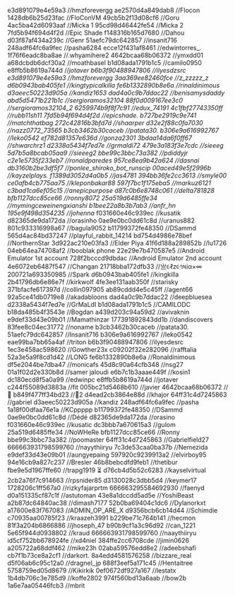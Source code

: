 e3d891079e4e59a3 //hmzforevergg
ae2570d4a849dab8 //Flocon
1428db6b25d23fac //FloConVM
49cb5b2f13d08cf6 //Goru
4ac5ba42d6093aaf //Micka 1
95cd98d46442fe54 //Micka 2
7fd5b94f694d4f2d //Epic Shade
f148316b165d7680 //Dahou
d03f87af434a239c //Genr 
51aefc79dc642857 //insanit716
248adf64fc6a9fec //pasha6284
ecce12f431af8461 //edwintorres_.
1f76f6eadc8ba8ae //.whyamihere2
4642bcaa68b06372 //ymxdd01
a68dcbdb6dcf30a2 //moathbasel
b1d08ada1791b1c5 //camilo0950
e8ffb5b8619a744d //_jotaver
b6b3f90488947806 //ilyesdzsrc
e3d891079e4e59a3 //hmzforevergg
3aa369ee82460fce //z_zzzzz_z
d6b0943bab405fe1 //kingtypicalkilla
fe6b1332890b8e6a //rinaldinimous
d3aeec50223d905a //kandiz1653
dad4a0c9b7ddac22 //benisamysdaddy
abd5d5471b221b1c //sergioramos32104
88f0d009167ee3c0 //sergioramos32104_2
6259974b9f8f7c91 //edux_74191
4c1fbf27743350ff //rubb11sh11
7fd5b94f694d4f2d //epicshade.
b727be2919c9e741 //matchthatbag
272c42816b3bfd7d //shaarper
d32e2f88c0fa7030 //nazz0772_73565
b3cb3462b30caceb //patata30.
b306e9a616992767 //leko0542
ef782d81357e636d //gonza2301
3bdaa14da6f0ff67 //shwarchrz1
d2338a5434f7ed7e //grmaldi72
479e3a183f3e7cdc //sieeeg
5d7b5a8bcab05aa9 //sieeeg2
bbe99c3bbc73a382 //pdiddyjr
c2e1e5735f233eb7 //ronaldparedes
957ce8ea9b42a624 //dasnai
db3160b2be3df5f7 //ponlee_shiroko_bot_runscip
00aced49e5f2996b //kayzelplays.
f1389d3052d4a0b5 //jas4781
394bb36fe2cc3613 //smyle00
ce0afb4cb775aa75 //kleponbakar88
597f7bc1f175eba5 //markuz6121
c3bad1ca6ef05c15 //anepicpurpose
d87c0b6e8748c061 //delta781828
bfb1127dcc85ce66 //ronny8072
25a519d6485ffe34 //mymingceweinengxianshi
b1bee22a8b3b7ab3 //anfr_hn
195e9f498d354235 //johenna_
f031660e46c939ec //kusatik
d82365de9da172da //orasinho
0ae9e0bc0dd61c8d //uranus882
801c933316998a67 //bagula9052
b11799372fe48350 //DSammd
565d4ac84bd37247 //playful_rabbit_14214
bd754d4986e78bef //NorthernStar
3d922ac210e03fa3 //Elder Piya
41f6d188a289852b //lu1726
04eb64ea74708af2 //booblak phone
22e29e7b470587e5 //Android Emulator 1st account
728f2bcccd9dbdac //Android Emulator 2nd account
4e6072eb6487f547 //Changan
21718bba172dfb33 //亗૯ℓz૯૧ષiα×∞
200721a693350985 //Spark
d6b0943bab405fe1 //kingkilla
2b41796db6e86e7f //kirkwolf
4fe3ee131aab350f //starisky
371bfacfe617397d //collin097905
ab89cddd4e5c45ff //agent66
92a5ce41db0719e8 //akadabloons
dad4a0c9b7ddac22 //deepbluesea
d2338a5434f7ed7e //GrMaLdI
b1d08ada1791b1c5 //CAMILODC
b18da485b4f3543e //Bogdan
a439d203c94a59d2 //avivaknin
e9def33d43e09b01 //Mamathinzar
177391892843dd1b //dandiscovers
83fee8c04ec31772 //noname
b3cb3462b30caceb //patata30.
51aefc79dc642857 //Insanit716
b306e9a616992767 //leko0542
eae99ba7bb65a4af //triton
b6b3f90488947806 //ilyesdesrc
1ec3e458ac598620 //Gowther23x
c09202f32e282096 //rafftalia
52a3e5a9f8cd1d42 //LONG
fe6b1332890b8e6a //Ronaldinimous
df5e2044be7dba47 //monicafs
45d8c90a64cfb348 //nsg27
01a1f02d2e330b8d //samer jaloudi
e6b7c1b3aaae449f //kosin1
dc180ecd8f5a0a99 //edwinpc
e8ffb5b8619a744d //jotaver
c244f55089d3883a //fit
005bc21d5468b610 //javier
4642bcaa68b06372 //🤫
b849f477ff34bd23 //🤫2
d4ead2cb3864e88d //khajor
64ff31c4d7245863 //gabriel
d3aeec50223d905a //kandiz
248adf64fc6a9fec //pasha
1a18f00dfaa76e1a //KCppppp
b11799372fe48350 //DSammd
0ae9e0bc0dd61c8d //Dédé
d82365de9da172da //orasino
f031660e46c939ec //kusatic
dc3bbb7a670615a3 //gulom
25a519d6485ffe34 //NoWHeRe
bfb1127dcc85ce66 //Ronny
bbe99c3bbc73a382 //poomaster
64ff31c4d7245863 //Gabrielfield27
666663931798599760 //nayythiiryu
7c3de53caa0ba37b //Nemezida
e9def33d43e09b01 //aungyepaing
597920c9239913a2 //elvirboy95
94e16cb9a827c237 //Bresler
46b8bebcdfd9feb1 //thetibur
fbe9e5d1967ffe60 //trapg1919 ⏳
d76cb4d5b52c6283 //kayselvirtual
2cb2a76f7c914663 //rpsnider85
d3130028c3dbb5d4 //keymer17
1728206c1ff567a0 //rizkyfajarprtm
666663295584692930 //faenyd
d0a151335cf87c1f //astutoman
43e8a1dccdd5ad5e //YoshiBeast
a2b87dc64840ac38 //dimash7177
52b0ba69404c1dc6 //Dylanorkxt
a17600e83f767083 //ADMIN_OP_ARE_X
d9356bcb6cb14d44 //Schimdie
c70935aa00785f23 //kraazeh3991
b229be71c764b141 //hecmon
81f3a204b6866886 //jhoseph_47
b90b9cf1a3c96d92 //can_1221
5e65f944d0938802 //kraud
666663931798599760 //naaythiiryu
id5cf752bb678924fe //xd4niel
384ffe2cc6708cde //jimin0626
a205722a68ddf462 //mike23h
02aba59576edd8e2 //adeebshafi
cb7f1b73ce8a2cf1 //darkort.
8a4edd4581576258 //bizzare_real
d5f06ab6c95c12a0 //dragnel_jp
688f3eef5a171c45 //Hentaitree
5758759ed05d8679 //Kikirkik
0ef0672df927a167 //lestatx
1b4db706c3e785d9 //koffe2802
974f560bd13a6aab //bow2b
1a6e7aa05446fcb3 //mbrit
